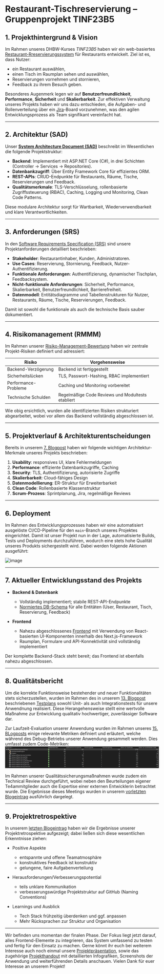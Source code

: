 #  Restaurant-Tischreservierung – Gruppenprojekt TINF23B5

## 1. Projekthintergrund & Vision

Im Rahmen unseres DHBW-Kurses *TINF23B5* haben wir ein web-basiertes [Restaurant-Rreservierungssystem](https://github.com/AlinaBoess/SoftwareEngineeringProjektTINF23B5) für Restaurants entwickelt. 
Ziel ist es, dass Nutzer:

- ein Restaurant auswählen,
- einen Tisch im Raumplan sehen und auswählen,
- Reservierungen vornehmen und stornieren,
- Feedback zu ihrem Besuch geben.

Besonderes Augenmerk legen wir auf **Benutzerfreundlichkeit**, **Performance**, **Sicherheit** und **Skalierbarkeit**.
Zur effektiven Verwaltung unseres Projekts haben wir uns dazu entschieden, die Aufgaben- und Rollenverteilung über ein [Jira](https://reserve4resturant.atlassian.net/jira/software/projects/SCRUM/boards/1)-Board vorzunehmen, was den agilen Entwicklungsprozess als Team signifikant vereinfacht hat.

---

## 2. Architektur (SAD)

Unser [**System Architecture Document (SAD)**](https://github.com/AlinaBoess/SoftwareEngineeringProjektTINF23B5/blob/main/documentation/architecture/SAD.md) beschreibt im Wesentlichen die folgende Projektstruktur:

- **Backend**: Implementiert mit ASP.NET Core (C#), in drei Schichten (Controller → Services → Repositories).
- **Datenbankzugriff**: Über Entity Framework Core für effizientes ORM.
- **REST-APIs**: CRUD-Endpunkte für Restaurants, Räume, Tische, Reservierungen und Feedback.
- **Qualitätsmerkmale**: TLS-Verschlüsselung, rollenbasierte Zugriffssteuerung (RBAC), Caching, Logging und Monitoring, Clean Code Patterns.

Diese modulare Architektur sorgt für Wartbarkeit, Wiederverwendbarkeit und klare Verantwortlichkeiten.

---

## 3. Anforderungen (SRS)

In den [Software Requirements Specification (SRS)](https://github.com/AlinaBoess/SoftwareEngineeringProjektTINF23B5/blob/main/documentation/SRS/SoftwareRequirementDocumentation.md) sind unsere Projektanforderungen detailliert beschrieben:

- **Stakeholder**: Restaurantinhaber, Kunden, Administratoren.
- **Use Cases**: Reservierung, Stornierung, Feedback, Nutzer-Authentifizierung.
- **Funktionale Anforderungen**: Authentifizierung, dynamischer Tischplan, Feedbacksystem.
- **Nicht-funktionale Anforderungen**: Sicherheit, Performance, Skalierbarkeit, Benutzerfreundlichkeit, Barrierefreiheit.
- **Datenmodell**: Entitätsdiagramme und Tabellenstrukturen für Nutzer, Restaurants, Räume, Tische, Reservierungen, Feedback.

Damit ist sowohl die funktionale als auch die technische Basis sauber dokumentiert.

---

## 4. Risikomanagement (RMMM)

Im Rahmen unserer [Risiko-Management-Bewertung](https://github.com/AlinaBoess/SoftwareEngineeringProjektTINF23B5/blob/main/documentation/RMMM_Risiken_Restaurantprojekt.xlsx) haben wir zentrale Projekt-Risiken definiert und adressiert:

| Risiko                      | Vorgehensweise                                           |
|----------------------------|----------------------------------------------------------|
| Backend-Verzögerung        | Backend ist fertiggestellt                               |
| Sicherheitslücken          | TLS, Passwort-Hashing, RBAC implementiert                |
| Performance-Probleme       | Caching und Monitoring vorbereitet                      |
| Technische Schulden        | Regelmäßige Code Reviews und Modultests etabliert       |

Wie obig ersichtlich, wurden alle identifizierten Risiken strukturiert abgearbeitet, wobei vor allem das Backend vollständig abgeschlossen ist.

---

## 5. Projektverlauf & Architekturentscheidungen

Bereits in unserem [7. Blogpost](https://github.com/AlinaBoess/SoftwareEngineeringProjektTINF23B5/discussions/7) haben wir folgende wichtigen Architektur-Merkmale unseres Projekts beschrieben:

1. **Usability**: responsives UI, klare Fehlermeldungen  
2. **Performance**: effiziente Datenbankzugriffe, Caching  
3. **Security**: TLS, Authentifizierung, autorisierte Zugriffe  
4. **Skalierbarkeit**: Cloud-fähiges Design  
5. **Datenmodellierung**: ER-Struktur für Erweiterbarkeit  
6. **Clean Code**: Rollenbasierte Klassenstruktur  
7. **Scrum-Prozess**: Sprintplanung, Jira, regelmäßige Reviews

---

## 6. Deployment

Im Rahmen des Entwicklungsprozesses haben wir eine automatisiert ausgelöste CI/CD-Pipeline für den `main`-Branch unseres Projektes eingerichtet. Damit ist unser Projekt nun in der Lage, automatisierte Builds, Tests und Deployments durchzuführen, wodurch eine stets hohe Qualität unseres Produkts sichergestellt wird.
Dabei werden folgende Aktionen ausgeführt:

![image](https://github.com/user-attachments/assets/7e54decd-27de-4361-957f-f7c94c87f221)

---

## 7. Aktueller Entwicklungsstand des Projekts 

- **Backend & Datenbank**  
  - Vollständig implementiert; stabile REST-API-Endpunkte  
  - [Normiertes DB-Schema](https://github.com/AlinaBoess/SoftwareEngineeringProjektTINF23B5/blob/main/documentation/endPresentation/DatabaseDiagramm.png) für alle Entitäten (User, Restaurant, Tisch, Reservierung, Feedback)

- **Frontend**  
  - Nahezu abgeschlossenes [Frontend](https://github.com/AlinaBoess/SoftwareEngineeringProjektTINF23B5/blob/main/documentation/endPresentation/Home.jpg) mit Verwendung von React-basierten UI-Komponenten innerhalb des Next.js-Framework
  - Raumplan, Formulare und API-Konnektivität sind vollständig implementiert

Der komplette Backend-Stack steht bereit; das Frontend ist ebenfalls nahezu abgeschlossen.

---

## 8. Qualitätsbericht

Um die korrekte Funktionsweise bestehender und neuer Funktionalitäten stets sicherzustellen, wurden im Rahmen des in unserem [13. Blogpost](https://github.com/AlinaBoess/SoftwareEngineeringProjektTINF23B5/discussions/17) beschriebenen [Testplans](https://github.com/AlinaBoess/SoftwareEngineeringProjektTINF23B5/blob/main/documentation/Testplan.md) sowohl Unit- als auch Integrationstests für unsere Anwendnung realisiert.
Diese Herangehensweise stellt eine wertvolle Maßnahme zur Entwicklung qualitativ hochwertiger, zuverlässiger Software dar.

Zur Laufzeit-Evaluation unserer Anwendung wurden im Rahmen unseres [15. BLogposts](https://github.com/AlinaBoess/SoftwareEngineeringProjektTINF23B5/discussions/22) einige relevante Metriken definiert und erläutert, welche während des Debug-Betriebs unserer Anwendung gesammelt werden.
Dies umfasst zudem Code-Metriken: ![](https://github.com/AlinaBoess/SoftwareEngineeringProjektTINF23B5/blob/main/documentation/endPresentation/Code-Metriken.png)

Im Rahmen unserer Qualitätssicherungsmaßnahmen wurde zudem ein Technical Review durchgeführt, wobei neben den Beurteilungen eigener Te4ammitglieder auch die Expertise einer externen Entwicklerin betrachtet wurde.
Die Ergebnisse dieses Meetings wurden in unserem [vorletzten Blogeintrag](https://github.com/AlinaBoess/SoftwareEngineeringProjektTINF23B5/discussions/27) ausführlich dargelegt.


---


## 9. Projektretrospektive

In unserem [letzten Blogeintrag](https://github.com/AlinaBoess/SoftwareEngineeringProjektTINF23B5/discussions/28) haben wir die Ergebnisse unserer Projektretrospektive aufgezeigt; dabei ließen sich diese wesentlichen Erkenntnisse ziehen:

- Positive Aspekte
    - entspannte und offene Teamatmosphäre
    - konstruktives Feedback ist konstruktiv
    - gelungene, faire Aufgabenverteilung

- Herausforderungen/Verbesserungspotential
    - teils unklare Kommunikation
    - verbesserungswürdige Projektstruktur auf GitHub (Naming Conventions)

- Learnings und Ausblick
    - Tech Stack frühzeitig überdenken und ggf. anpassen
    - Mehr Rücksprachen zur Struktur und Organisation

---

Wir befinden uns momentan der finalen Phase. Der Fokus liegt jetzt darauf, alles Frontend-Elemente zu integrieren, das System umfassend zu testen und fertig für den Einsatz zu machen. 
Gerne könnt ihr euch bei weiterem Interesse auch noch einmal unsere [Projektpräsentation](https://github.com/AlinaBoess/SoftwareEngineeringProjektTINF23B5/blob/main/documentation/endPresentation/Projektvorstellung.pptx), sowie das zugehörige [Projekthandout](https://github.com/AlinaBoess/SoftwareEngineeringProjektTINF23B5/blob/main/documentation/endPresentation/Handout.md) mit detaillierten Infografiken, Screenshots der Anwendung und weiterführenden Details anschauen.
Vielen Dank für euer Interesse an unserem Projekt!
